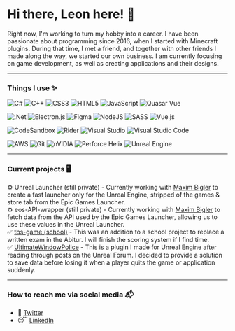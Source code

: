 # Hi there, Leon here! 👋

Right now, I'm working to turn my hobby into a career. I have been passionate about programming since 2016, when I started with Minecraft plugins. During that time, I met a friend, and together with other friends I made along the way, we started our own business. I am currently focusing on game development, as well as creating applications and their designs.

---
### Things I use ✨
![C#](https://img.shields.io/badge/c%23-%23239120.svg?style=for-the-badge&logo=c-sharp&logoColor=white) 
![C++](https://img.shields.io/badge/c++-%2300599C.svg?style=for-the-badge&logo=c%2B%2B&logoColor=white)
![CSS3](https://img.shields.io/badge/css3-%231572B6.svg?style=for-the-badge&logo=css3&logoColor=white)
![HTML5](https://img.shields.io/badge/html5-%23E34F26.svg?style=for-the-badge&logo=html5&logoColor=white)
![JavaScript](https://img.shields.io/badge/javascript-%23323330.svg?style=for-the-badge&logo=javascript&logoColor=%23F7DF1E)
![Quasar Vue](https://img.shields.io/badge/Quasar%20Vue-050A14?style=for-the-badge&logo=quasar&logoColor=FFFFFF)

![.Net](https://img.shields.io/badge/.NET-5C2D91?style=for-the-badge&logo=.net&logoColor=white)
![Electron.js](https://img.shields.io/badge/Electron-191970?style=for-the-badge&logo=Electron&logoColor=white)
![Figma](https://img.shields.io/badge/figma-%23F24E1E.svg?style=for-the-badge&logo=figma&logoColor=white)
![NodeJS](https://img.shields.io/badge/node.js-%2343853D.svg?style=for-the-badge&logo=node.js&logoColor=white)
![SASS](https://img.shields.io/badge/SASS-hotpink.svg?style=for-the-badge&logo=SASS&logoColor=white)
![Vue.js](https://img.shields.io/badge/vuejs-%2335495e.svg?style=for-the-badge&logo=vuedotjs&logoColor=%234FC08D)

![CodeSandbox](https://img.shields.io/badge/Codesandbox-040404?style=for-the-badge&logo=codesandbox&logoColor=DBDBDB)
![Rider](https://img.shields.io/badge/Rider-000000.svg?style=for-the-badge&logo=Rider&logoColor=white&color=black&labelColor=crimson)
![Visual Studio](https://img.shields.io/badge/VisualStudio-5C2D91.svg?style=for-the-badge&logo=visual-studio&logoColor=white)
![Visual Studio Code](https://img.shields.io/badge/VisualStudioCode-0078d7.svg?style=for-the-badge&logo=visual-studio-code&logoColor=white)

![AWS](https://img.shields.io/badge/AWS-%23FF9900.svg?style=for-the-badge&logo=amazon-aws&logoColor=white)
![Git](https://img.shields.io/badge/git-%23F05033.svg?style=for-the-badge&logo=git&logoColor=white)
![nVIDIA](https://img.shields.io/badge/nVIDIA%20Gameworks-%2376B900.svg?style=for-the-badge&logo=nVIDIA&logoColor=white)
![Perforce Helix](https://img.shields.io/badge/-PERFORCE%20HELIX-00AEEF?style=for-the-badge&logo=Perforce&logoColor=white)
![Unreal Engine](https://img.shields.io/badge/unrealengine-%23313131.svg?style=for-the-badge&logo=unrealengine&logoColor=white)

---
### Current projects 🖥️
⚙️ Unreal Launcher (still private) - Currently working with [Maxim Bigler](https://github.com/BiiigM) to create a fast launcher only for the Unreal Engine, stripped of the games & store tab from the Epic Games Launcher.  
⚙️ eos-API-wrapper (still private) - Currently working with [Maxim Bigler](https://github.com/BiiigM) to fetch data from the API used by the Epic Games Launcher, allowing us to use these values in the Unreal Launcher.  
✅ [tbs-game (school)](https://github.com/Hibiikiii/tbs-game) - This was an addition to a school project to replace a written exam in the Abitur. I will finish the scoring system if I find time.  
✅ [UltimateWindowPolice](https://github.com/Hibiikiii/UltimateWindowPolice) - This is a plugin I made for Unreal Engine after reading through posts on the Unreal Forum. I decided to provide a solution to save data before losing it when a player quits the game or application suddenly.  

---
### How to reach me via social media 📬

-  🦔 [Twitter](https://twitter.com/RealHibiikiii)
-  😴 [LinkedIn](https://www.linkedin.com/in/leon-e-ba2571186/)


<!--![Hibiikiii's GitHub stats](https://github-readme-stats.vercel.app/api?username=hibiikiii&show_icons=true)-->
<!--
**Hibiikiii/Hibiikiii** is a ✨ _special_ ✨ repository because its 'README.md' (this file) appears on your GitHub profile.
